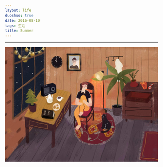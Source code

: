 ```yaml
---
layout: life
duoshuo: true
date: 2016-08-10
tags: 生活
title: Summer
---
```


******

![summer](/life/2016/2016res/2016-08-10.jpg)
